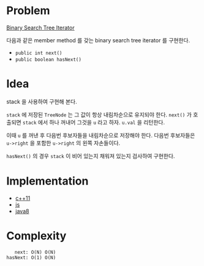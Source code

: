 # Problem

[Binary Search Tree Iterator](https://leetcode.com/problems/binary-search-tree-iterator/)

다음과 같은 member method 를 갖는 binary search tree iterator 를
구현한다.

* `public int next()`
* `public boolean hasNext()`

# Idea

stack 을 사용하여 구현해 본다. 

`stack` 에 저장된 `TreeNode` 는 그 값이 항상 내림차순으로 유지되야
한다. `next()` 가 호출되면 `stack` 에서 하나 꺼내어 그것을 `u` 라고
하자. `u.val` 을 리턴한다.  

이때 `u` 를 꺼낸 후 다음번 후보자들을 내림차순으로 저장해야 한다.
다음번 후보자들은 `u->right` 을 포함한 `u->right` 의 왼쪽 자손들이다.

`hasNext()` 의 경우 `stack` 이 비어 있는지 채워져 있는지 검사하여
구현한다.



# Implementation

* [c++11](a.cpp)
* [js](a.js)
* [java8](MainApp.java)

# Complexity

```
   next: O(N) O(N)
hasNext: O(1) O(N)
```
